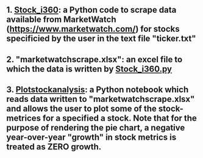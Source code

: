 ## 1. [Stock_i360](./Stock_i360.py): a Python code to scrape data available from MarketWatch (https://www.marketwatch.com/) for stocks specificied by the user in the text file "ticker.txt"
## 2. "marketwatchscrape.xlsx": an excel file to which the data is written by [Stock_i360.py](./Stock_i360.py)
## 3. [Plotstockanalysis](plotstockanalysis.ipynb): a Python notebook which reads data written to "marketwatchscrape.xlsx" and allows the user to plot some of the stock-metrices for a specified a stock. **Note that for the purpose of rendering the pie chart, a negative year-over-year "growth" in stock metrics is treated as ZERO growth.** 